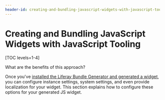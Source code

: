 ```yaml
---
header-id: creating-and-bundling-javascript-widgets-with-javascript-tooling
---
```


# Creating and Bundling JavaScript Widgets with JavaScript Tooling

[TOC levels=1-4]

What are the benefits of this approach?

Once you've 
[installed the Liferay Bundle Generator and generated a widget](/docs/7-2/reference/-/knowledge_base/r/installing-the-bundle-generator-and-generating-a-bundle), 
you can configure instance settings, system settings, and even provide 
localization for your widget. This section explains how to configure these 
options for your generated JS widget. 
